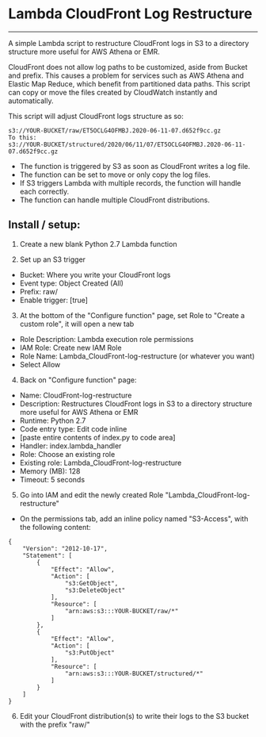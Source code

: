 # Lambda CloudFront Log Restructure
---
A simple Lambda script to restructure CloudFront logs in S3 to a directory structure more useful for AWS Athena or EMR.

CloudFront does not allow log paths to be customized, aside from Bucket and prefix. This causes a problem for services such as AWS Athena and Elastic Map Reduce, which benefit from partitioned data paths. This script can copy or move the files created by CloudWatch instantly and automatically.

This script will adjust CloudFront logs structure as so:
```
s3://YOUR-BUCKET/raw/ET5OCLG4OFMBJ.2020-06-11-07.d652f9cc.gz
To this:
s3://YOUR-BUCKET/structured/2020/06/11/07/ET5OCLG4OFMBJ.2020-06-11-07.d652f9cc.gz
```

- The function is triggered by S3 as soon as CloudFront writes a log file.
- The function can be set to move or only copy the log files.
- If S3 triggers Lambda with multiple records, the function will handle each correctly.
- The function can handle multiple CloudFront distributions.

## Install / setup:
1. Create a new blank Python 2.7 Lambda function

2. Set up an S3 trigger
 - Bucket: Where you write your CloudFront logs
 - Event type: Object Created (All)
 - Prefix: raw/
 - Enable trigger: [true]

3. At the bottom of the "Configure function" page, set Role to "Create a custom role", it will open a new tab
 - Role Description: Lambda execution role permissions
 - IAM Role: Create new IAM Role
 - Role Name: Lambda_CloudFront-log-restructure (or whatever you want)
 - Select Allow

4. Back on "Configure function" page:

 - Name: CloudFront-log-restructure
 - Description: Restructures CloudFront logs in S3 to a directory structure more useful for AWS Athena or EMR
 - Runtime: Python 2.7
 - Code entry type: Edit code inline
 - [paste entire contents of index.py to code area]
 - Handler: index.lambda_handler
 - Role: Choose an existing role
 - Existing role: Lambda_CloudFront-log-restructure
 - Memory (MB): 128
 - Timeout: 5 seconds

5. Go into IAM and edit the newly created Role "Lambda_CloudFront-log-restructure"

 - On the permissions tab, add an inline policy named "S3-Access", with the following content:
```
{
    "Version": "2012-10-17",
    "Statement": [
        {
            "Effect": "Allow",
            "Action": [
                "s3:GetObject",
                "s3:DeleteObject"
            ],
            "Resource": [
                "arn:aws:s3:::YOUR-BUCKET/raw/*"
            ]
        },
        {
            "Effect": "Allow",
            "Action": [
                "s3:PutObject"
            ],
            "Resource": [
                "arn:aws:s3:::YOUR-BUCKET/structured/*"
            ]
        }
    ]
}
```

6. Edit your CloudFront distribution(s) to write their logs to the S3 bucket with the prefix "raw/"
